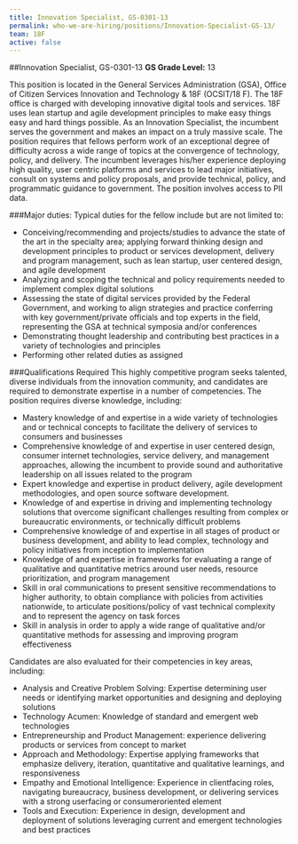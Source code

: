 ```yaml
---
title: Innovation Specialist, GS-0301-13
permalink: who-we-are-hiring/positions/Innovation-Specialist-GS-13/
team: 18F
active: false
---
```


##Innovation Specialist, GS-0301-13
**GS Grade Level:** 13

This position is located in the General Services Administration (GSA), Office of Citizen Services Innovation and Technology & 18F (OCSIT/18 F). The 18F office is charged with developing innovative digital tools and services. 18F uses lean startup and agile development principles to make easy things easy and hard things possible. As an Innovation Specialist, the incumbent serves the government and makes an impact on a truly massive scale. The position requires that fellows perform work of an exceptional degree of difficulty across a wide range of topics at the convergence of technology, policy, and delivery. The incumbent leverages his/her experience deploying high quality, user centric platforms and services to lead major initiatives, consult on systems and policy proposals, and provide technical, policy, and programmatic guidance to government. The position involves access to PII data. 

###Major duties:
Typical duties for the fellow include but are not limited to:
- Conceiving/recommending and projects/studies to advance the state of the art in the specialty area; applying  forward thinking design and development principles to product or services development, delivery and program management, such as lean startup, user centered design, and agile development
- Analyzing and scoping the technical and policy requirements needed to implement complex digital solutions 
- Assessing the state of digital services provided by the Federal Government, and working to align strategies and practice conferring with key government/private officials and top experts in the field, representing the GSA at technical symposia and/or conferences
- Demonstrating thought leadership and contributing best practices in a variety of technologies and principles
- Performing other related duties as assigned

###Qualifications Required
This highly competitive program seeks talented, diverse individuals from the innovation community, and candidates are required to demonstrate expertise in a number of competencies. The position requires diverse knowledge, including:
- Mastery knowledge of and expertise in a wide variety of technologies and or technical concepts to facilitate the delivery of services to consumers and businesses
- Comprehensive knowledge of and expertise in user centered design, consumer internet technologies, service delivery, and management approaches, allowing the incumbent to provide sound and authoritative leadership on all issues related to the program
- Expert knowledge and expertise in product delivery, agile development methodologies, and open source software development.
- Knowledge of and expertise in driving and implementing technology solutions that overcome significant challenges resulting from complex or bureaucratic environments, or technically difficult problems
- Comprehensive knowledge of and expertise in all stages of product or business development, and ability to lead complex, technology and policy initiatives from inception to implementation
- Knowledge of and expertise in frameworks for evaluating a range of qualitative and quantitative metrics around user needs, resource prioritization, and program management
- Skill in oral communications to present sensitive recommendations to higher authority, to obtain compliance with policies from activities nationwide, to articulate positions/policy of vast technical complexity and to represent the agency on task forces
- Skill in analysis in order to apply a wide range of qualitative and/or quantitative methods for assessing and improving program effectiveness

Candidates are also evaluated for their competencies in key areas, including:
- Analysis and Creative Problem Solving: Expertise determining user needs or identifying market opportunities and designing and deploying solutions
- Technology Acumen: Knowledge of standard and emergent web technologies
- Entrepreneurship and Product Management: experience delivering products or services from concept to market
- Approach and Methodology: Expertise applying frameworks that emphasize delivery, iteration, quantitative and qualitative learnings, and responsiveness
- Empathy and Emotional Intelligence: Experience in clientfacing roles, navigating bureaucracy, business development, or delivering services with a strong userfacing or consumeroriented element
- Tools and Execution: Experience in design, development and deployment of solutions leveraging current and emergent technologies and best practices

